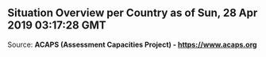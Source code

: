 ## Situation Overview per Country as of Sun, 28 Apr 2019 03:17:28 GMT

Source: **ACAPS (Assessment Capacities Project) - https://www.acaps.org**